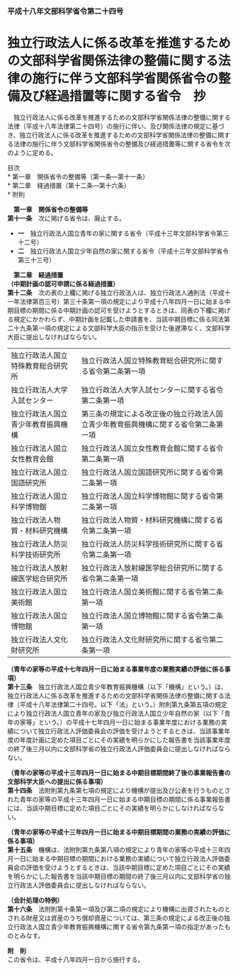 ### 平成十八年文部科学省令第二十四号  
# 独立行政法人に係る改革を推進するための文部科学省関係法律の整備に関する法律の施行に伴う文部科学省関係省令の整備及び経過措置等に関する省令　抄  
　独立行政法人に係る改革を推進するための文部科学省関係法律の整備に関する法律（平成十八年法律第二十四号）の施行に伴い、及び関係法律の規定に基づき、独立行政法人に係る改革を推進するための文部科学省関係法律の整備に関する法律の施行に伴う文部科学省関係省令の整備及び経過措置等に関する省令を次のように定める。  
  
目次  
	* 第一章　関係省令の整備等（第一条―第十一条）  
	* 第二章　経過措置（第十二条―第十六条）  
	* 附則  
  
&emsp;**第一章　関係省令の整備等**  
**第十一条**　次に掲げる省令は、廃止する。  
* **一**　独立行政法人国立青年の家に関する省令（平成十三年文部科学省令第三十二号）  
* **二**　独立行政法人国立少年自然の家に関する省令（平成十三年文部科学省令第三十三号）  
  
&emsp;**第二章　経過措置**  
**（中期計画の認可申請に係る経過措置）**  
**第十二条**　次の表の上欄に掲げる独立行政法人は、独立行政法人通則法（平成十一年法律第百三号）第三十条第一項の規定により平成十八年四月一日に始まる中期目標の期間に係る中期計画の認可を受けようとするときは、同表の下欄に掲げる規定にかかわらず、中期計画を記載した申請書を、当該中期目標に係る同法第二十九条第一項の規定による文部科学大臣の指示を受けた後遅滞なく、文部科学大臣に提出しなければならない。  

|||  
| --- | --- |  
|独立行政法人国立特殊教育総合研究所|独立行政法人国立特殊教育総合研究所に関する省令第二条第一項|  
|独立行政法人大学入試センター|独立行政法人大学入試センターに関する省令第二条第一項|  
|独立行政法人国立青少年教育振興機構|第三条の規定による改正後の独立行政法人国立青少年教育振興機構に関する省令第二条第一項|  
|独立行政法人国立女性教育会館|独立行政法人国立女性教育会館に関する省令第二条第一項|  
|独立行政法人国立国語研究所|独立行政法人国立国語研究所に関する省令第二条第一項|  
|独立行政法人国立科学博物館|独立行政法人国立科学博物館に関する省令第二条第一項|  
|独立行政法人物質・材料研究機構|独立行政法人物質・材料研究機構に関する省令第二条第一項|  
|独立行政法人防災科学技術研究所|独立行政法人防災科学技術研究所に関する省令第二条第一項|  
|独立行政法人放射線医学総合研究所|独立行政法人放射線医学総合研究所に関する省令第二条第一項|  
|独立行政法人国立美術館|独立行政法人国立美術館に関する省令第二条第一項|  
|独立行政法人国立博物館|独立行政法人国立博物館に関する省令第二条第一項|  
|独立行政法人文化財研究所|独立行政法人文化財研究所に関する省令第二条第一項|  
  
  
**（青年の家等の平成十七年四月一日に始まる事業年度の業務実績の評価に係る事項）**  
**第十三条**　独立行政法人国立青少年教育振興機構（以下「機構」という。）は、独立行政法人に係る改革を推進するための文部科学省関係法律の整備に関する法律（平成十八年法律第二十四号。以下「法」という。）附則第九条第五項の規定により独立行政法人国立青年の家及び独立行政法人国立少年自然の家（以下「青年の家等」という。）の平成十七年四月一日に始まる事業年度における業務の実績について独立行政法人評価委員会の評価を受けようとするときは、当該事業年度の年度計画に定めた項目ごとにその実績を明らかにした報告書を当該事業年度の終了後三月以内に文部科学省の独立行政法人評価委員会に提出しなければならない。  
  
**（青年の家等の平成十三年四月一日に始まる中期目標期間終了後の事業報告書の文部科学大臣への提出に係る事項）**  
**第十四条**　法附則第九条第七項の規定により機構が提出及び公表を行うものとされた青年の家等の平成十三年四月一日に始まる中期目標の期間に係る事業報告書には、当該中期目標に定めた項目ごとにその実績を明らかにしなければならない。  
  
**（青年の家等の平成十三年四月一日に始まる中期目標期間の業務の実績の評価に係る事項）**  
**第十五条**　機構は、法附則第九条第八項の規定により青年の家等の平成十三年四月一日に始まる中期目標の期間における業務の実績について独立行政法人評価委員会の評価を受けようとするときは、当該中期目標に定めた項目ごとにその実績を明らかにした報告書を当該中期目標の期間の終了後三月以内に文部科学省の独立行政法人評価委員会に提出しなければならない。  
  
**（会計処理の特例）**  
**第十六条**　法附則第十条第一項及び第二項の規定により機構に出資されたものとされる財産又は資産のうち償却資産については、第三条の規定による改正後の独立行政法人国立青少年教育振興機構に関する省令第九条第一項の指定があったものとみなす。  
  
**附　則**  
この省令は、平成十八年四月一日から施行する。  
  
